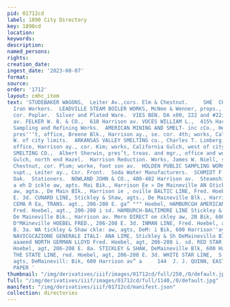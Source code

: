 ```yaml
---
pid: 01712cd
label: 1890 City Directory
key: 1890cd
location: 
keywords: 
description: 
named_persons: 
rights: 
creation_date: 
ingest_date: '2023-08-07'
format: 
source: 
order: '1712'
layout: cmhc_item
text: 'STUDEBAKER WAGONS,  Leiter Av.,cors. Elm & Chestnut.     SHE  CHARLES LEITZMANN  285  sT     Sheet
  Iron Workers.  LEADVILLE STEAM BOILER WORKS, McNee & Wenner, props., 201 E. Sth,
  cor. Poplar.  Silver and Plated Ware.  VIES BEN. DA x00, 222 and #22i4 Harrison
  av. FELKER W. B. & CO.,  610 Harrison av. VOCES WILLIAM L.,  415% Harrison av.  Smelting,
  Sampling and Refining Works.  AMERICAN MINING AND SMELT- inc cCo., Henry I. Higgins,
  pres''‘t, office, Breene Blk., Harrison ay., se. cor. 4th; works, California Gulch,
  W. of city limits.  ARKANSAS VALLEY SMELTING co., Charles T. Limberg, gen’l megr.,
  office, Harrison ay., cor. Kim; works, California Gulch, west of city Nmite.  ELGIN
  SMELTING CO.,  Albert Sherwin, pres’t, treas. and mgr., office and works, Big Evans
  Gulch, north end Hazel.  Harrison Reduction. Works, James W. Niell, supt., office,
  Chestnut, cor. Plum; worke, foot son av.  HOLDEN PUBLIC SAMPLING WORKS, W. 5B. Harris,
  supt., Leiter ay., Cor. Front.  Soda Water Manufacturers.  SCHMIDT F., rear 120
  Oak.  Stationers.  NOWLAND JOHN & CO., 400-402 Harrison av.  Steamship Agents.  AUGdekley
  a eh D ickle aw, apts. Mai Bik., Harrison Ee » De Maineville AN Gtickley & Bhs ckle:
  aw, agta., De Main BIk., Harrison ie , oville BALTIC LINE, Fred. Hoebel, agt., 206-208
  E. 3d. CUNARD LINE, Stickley & Shaw, agts., De Maineville Blk., Harrison av. COMMU
  CEMA R Ea, TRANS. agt., 206-208 E. ga” °°" Hoebel, HAMBURCGH AMERICAN P. Tr co.,
  Fred. Hoebel, agt., 200-208 i sd. HAMBURCH-BALTIMORE LINE Stickley & Shaw, agts.,
  De Maineville Bik., Harrison av. Mero DIRECT oe ckley aw, 2B Bik, 600 Harrison ae?
  D°MAineville HOEBEL FRED., 206-208 E. 3d. INMAN LINE, Fred. Hoebel, agt, 206-208
  B. 3a. WA tickley & Shaw ckle: aw, agts, DeM: i Bik, 600 Harrison''ay™ DOM Sineville
  NAVICGCAZIONE GENERALE ITALI- ANA LIME, Stickley & Sh DeMainevillo BIk, 600” Harrison.
  aaaeed NORTH GERMAN LLOYD Fred. Hoebel, agt, 206-208 i. sd. RED STAR LINE, Fred.
  Hoebel, agt, 206-208 E. 8a. STICKLEY & SHAW, DeMaineville Blk, 600 Harrison av.
  THE STATE LINE, red. Hoebel, agt, 206-208 E. 3d. WHITE STAR LINE,  S''ickley & Shaw,
  agts, DeMainevill: Bik, 600 Harrison av” a     144  J. J. QUINN, EAST FIFTH STREET.  WALL
  PAPER '
thumbnail: "/img/derivatives/iiif/images/01712cd/full/250,/0/default.jpg"
full: "/img/derivatives/iiif/images/01712cd/full/1140,/0/default.jpg"
manifest: "/img/derivatives/iiif/01712cd/manifest.json"
collection: directories
---
```

